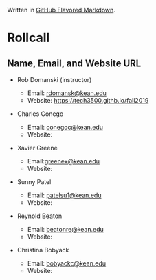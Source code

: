 Written in [GitHub Flavored Markdown](https://help.github.com/articles/github-flavored-markdown).

Rollcall
========

Name, Email, and Website URL
-------------------------------------------------
* Rob Domanski (instructor)
    * Email: rdomansk@kean.edu
    * Website:  https://tech3500.githb.io/fall2019
 
 * Charles Conego
    * Email: conegoc@kean.edu
    * Website: 
    
 * Xavier Greene
   * Email:greenex@kean.edu
   * Website:

* Sunny Patel
    * Email: patelsu1@kean.edu
    * Website:
   
 * Reynold Beaton
    * Email: beatonre@kean.edu
    * Website: 
    
* Christina Bobyack
   * Email: bobyackc@kean.edu
   * Website: 

